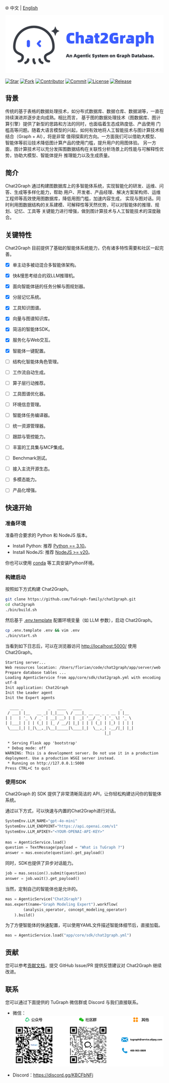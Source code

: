 🌐️ 中文 | [English](../README.md)

<p align="center">
  <img src="img/head.png" width=800/>
</p>

[![Star](https://shields.io/github/stars/tugraph-family/chat2graph?logo=startrek&label=Star&color=yellow)](https://github.com/TuGraph-family/chat2graph/stargazers)
[![Fork](https://shields.io/github/forks/tugraph-family/chat2graph?logo=forgejo&label=Fork&color=orange)](https://github.com/TuGraph-family/chat2graph/forks)
[![Contributor](https://shields.io/github/contributors/tugraph-family/chat2graph?logo=actigraph&label=Contributor&color=abcdef)](https://github.com/TuGraph-family/chat2graph/contributors)
[![Commit](https://badgen.net/github/last-commit/tugraph-family/chat2graph/master?icon=git&label=Commit)](https://github.com/TuGraph-family/chat2graph/commits/master)
[![License](https://shields.io/github/license/tugraph-family/chat2graph?logo=apache&label=License&color=blue)](https://www.apache.org/licenses/LICENSE-2.0.html)
[![Release](https://shields.io/github/v/release/tugraph-family/chat2graph.svg?logo=stackblitz&label=Version&color=red)](https://github.com/TuGraph-family/chat2graph/releases)

## 背景

传统的基于表格的数据处理技术，如分布式数据库、数据仓库、数据湖等，一直在持续演进并逐步走向成熟。相比而言，
基于图的数据处理技术（图数据库、图计算引擎）提供了新型的思路和方法的同时，也面临着生态成熟度低、产品使用
门槛高等问题。随着大语言模型的兴起，如何有效地将人工智能技术与图计算技术相结合（Graph + AI），将是非常
值得探索的方向。一方面我们可以借助大模型、 智能体等前沿技术降低图计算产品的使用门槛，提升用户的用图体验。
另一方面，图计算技术可以充分发挥图数据结构在关联性分析场景上的性能与可解释性优势，协助大模型、智能体提升
推理能力以及生成质量。

## 简介

Chat2Graph 通过构建图数据库上的多智能体系统，实现智能化的研发、运维、问答、生成等多样化能力，帮助
用户、开发者、产品经理、解决方案架构师、运维工程师等高效使用图数据库，降低用图门槛，加速内容生成，
实现与图对话。同时利用图数据结构的关系建模、可解释性等天然优势，可以对智能体的推理、规划、记忆、工具等
关键能力进行增强，做到图计算技术与人工智能技术的深度融合。

## 关键特性

Chat2Graph 目前提供了基础的智能体系统能力，仍有诸多特性需要和社区一起完善。

- [x] 单主动多被动混合多智能体架构。
- [x] 快&慢思考结合的双LLM推理机。
- [x] 面向智能体链的任务分解与图规划器。
- [x] 分层记忆系统。
- [x] 工具知识图谱。
- [x] 向量与图谱知识库。
- [x] 简洁的智能体SDK。
- [x] 服务化与Web交互。
- [x] 智能体一键配置。
- [ ] 结构化智能体角色管理。
- [ ] 工作流自动生成。
- [ ] 算子层行动推荐。
- [ ] 工具图谱优化器。
- [ ] 环境信息管理。
- [ ] 智能体任务编译器。
- [ ] 统一资源管理器。
- [ ] 跟踪与管控能力。
- [ ] 丰富的工具集与MCP集成。
- [ ] Benchmark测试。
- [ ] 接入主流开源生态。
- [ ] 多模态能力。
- [ ] 产品化增强。


## 快速开始

### 准备环境

准备符合要求的 Python 和 NodeJS 版本。

* Install Python: 推荐 [Python == 3.10](https://www.python.org/downloads)。
* Install NodeJS: 推荐 [NodeJS >= v20](https://nodejs.org/en/download)。

你也可以使用 [conda][conda] 等工具安装Python环境。

### 构建启动

按照如下方式构建 Chat2Graph。

```bash
git clone https://github.com/TuGraph-family/chat2graph.git
cd chat2graph
./bin/build.sh
```

然后基于 [.env.template](../.env.template) 配置环境变量（如 LLM 参数），启动 Chat2Graph。

```bash
cp .env.template .env && vim .env
./bin/start.sh
```

当看到如下日志后，可以在浏览器访问 [http://localhost:5000/](http://localhost:5000/) 使用 Chat2Graph。

```text
Starting server...
Web resources location: /Users/florian/code/chat2graph/app/server/web
Prepare database tables ...
Loading AgenticService from app/core/sdk/chat2graph.yml with encoding utf-8
Init application: Chat2Graph
Init the Leader agent
Init the Expert agents

  ____ _           _   ____   ____                 _     
 / ___| |__   __ _| |_|___ \ / ___|_ __ __ _ _ __ | |__  
| |   | '_ \ / _` | __| __) | |  _| '__/ _` | '_ \| '_ \ 
| |___| | | | (_| | |_ / __/| |_| | | | (_| | |_) | | | |
 \____|_| |_|\__,_|\__|_____|\____|_|  \__,_| .__/|_| |_|
                                            |_|          

 * Serving Flask app 'bootstrap'
 * Debug mode: off
WARNING: This is a development server. Do not use it in a production deployment. Use a production WSGI server instead.
 * Running on http://127.0.0.1:5000
Press CTRL+C to quit

```

### 使用SDK

Chat2Graph 的 SDK 提供了非常清晰简洁的 API，让你轻松构建访问你的智能体系统。

通过以下方式，可以快速与内置的Chat2Graph进行对话。

```python
SystemEnv.LLM_NAME="gpt-4o-mini"
SystemEnv.LLM_ENDPOINT="https://api.openai.com/v1"
SystemEnv.LLM_APIKEY="<YOUR-OPENAI-API-KEY>"

mas = AgenticService.load()
question = TextMessage(payload = "What is TuGraph ?")
answer = mas.execute(question).get_payload()
```

同时，SDK也提供了异步对话能力。

```python
job = mas.session().submit(question)
answer = job.wait().get_payload()
```

当然，定制自己的智能体也是允许的。

```python
mas = AgenticService("Chat2Graph")
mas.expert(name="Graph Modeling Expert").workflow(
        (analysis_operator, concept_modeling_operator)
    ).build()
```

为了方便智能体的快速配置，可以使用YAML文件描述智能体细节后，直接加载。

```python
mas = AgenticService.load("app/core/sdk/chat2graph.yml")
```

## 贡献
您可以参考[贡献文档][contrib]，提交 GitHub Issue/PR 提供反馈建议对 Chat2Graph 继续改进。

## 联系
您可以通过下面提供的 TuGraph 微信群或 Discord 与我们直接联系。

- 微信：
![](https://github.com/TuGraph-family/community/blob/master/assets/contacts-cn.png)

- Discord：https://discord.gg/KBCFbNFj

[conda]: https://docs.conda.io/projects/conda/en/latest/user-guide/install/index.html
[contrib]: https://github.com/TuGraph-family/community/blob/master/docs/CONTRIBUTING-cn.md